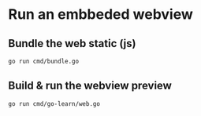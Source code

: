 # Run an embbeded webview

## Bundle the web static (js)
```sh
go run cmd/bundle.go
```
## Build & run the webview preview

```sh
go run cmd/go-learn/web.go
```
